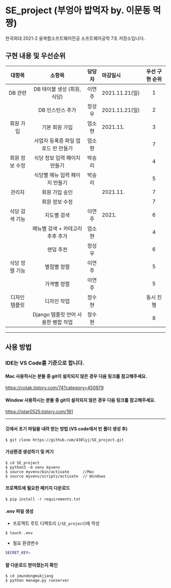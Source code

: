 # SE_project (부엉아 밥먹자 by. 이문동 먹짱)
한국외대 2021-2 융복합소프트웨어전공 소프트웨어공학 7조 저장소입니다. 

## 구현 내용 및 우선순위
|     대항목     |       소항목       |     담당자     |   마감일시    |우선 구현 순위|
| :---: | :---: | :---: | :--- | :---:|
| DB 관련 | DB 테이블 생성 (회원, 식당) | 이연주 | 2021.11.21(일) |1|
|        | DB 인스턴스 추가 |정성우| 2021.11.21(일) |2|
|  회원 가입 | 기본 회원 가입 |엄소현| 2021.11.      |3|
|         |  사업자 등록증 파일 업로드 란 만들기 |엄소현|         |7|
|  회원 정보 수정 | 식당 정보 입력 페이지 만들기 |박승리|          |4|
|          |  식당별 메뉴 입력 페이지 만들기 |박승리|         |5|
|  관리자 |  회원 가입 승인 |      | 2021.11.  |7|
|       |   회원 정보 수정 ||           |7|
| 식당 검색 기능 | 지도별 검색 | 이연주 | 2021. |6|
|| 메뉴별 검색 + 카테고리 추후 추가 |엄소현| |4|
|| 랜덤 추천 |정성우| |6|
| 식당 정렬 기능 | 별점별 정렬 | 이연주 | |5|
| | 가격별 정렬 | 이연주| |5|
| 디자인 템플릿| 디자인 작업 | 정수현| |동시 진행|
| | Django 템플릿 언어 사용한 병합 작업 |정수현| |8|

* * *

## 사용 방법 
### IDE는 VS Code를 기준으로 합니다.

#### Mac 사용하시는 분들 중 git이 설치되지 않은 경우 다음 링크를 참고해주세요.

  https://cotak.tistory.com/74?category=450979
#### Window 사용하시는 분들 중 git이 설치되지 않은 경우 다음 링크를 참고해주세요.

  https://jstar0525.tistory.com/181
<hr/>
  
#### 깃에서 초기 파일을 내려 받는 방법 (VS code에서 빈 폴더 생성 후)
```
$ git clone https://github.com/430lyj/SE_project.git
```
#### 가상환경 생성하기 및 켜기
```
$ cd SE_project
$ python3 -m venv myvenv
$ source myvenv/bin/activate      //Mac
$ source myvenv/scripts/activate  // Windows
```
#### 프로젝트에 필요한 패키지 다운로드
```
$ pip install -r requirements.txt
```
#### .env 파일 생성 
  - 프로젝트 루트 디렉토리 (`/SE_project`)에 작성
```
$ touch .env
```
  - 필요 환경변수
  ```bash
  SECRET_KEY=
  ```
#### 잘 다운로드 받아졌는지 확인
```
$ cd imundongmukjjang
$ python manage.py runserver
```

